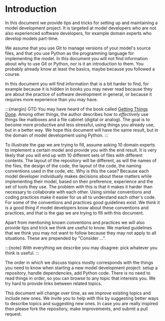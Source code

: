# Introduction
In this document we provide tips and tricks for setting up and maintaining a model development project.  It is
targeted at model developers who are not also experienced software developers, for example domain experts who
develop models part-time.

We assume that you use Git to manage versions of your model's source files, and that you use Python as the
programming language for implementing the model. In this document you will not find information about why to
use Git or Python, nor is it an introduction to them. You probably already know at least the basics, maybe
because you followed a course.

In this document you will find information that is a bit harder to find, for example because it is hidden in
books you may never read because they are about the practice of software development in general, or because it
requires more experience than you may have.

:::{margin} GTD
You may have heard of the book called [Getting Things
Done](https://en.wikipedia.org/wiki/Getting_Things_Done). Among other things, the author describes how to
*effectively* use things like mailboxes and a file cabinet (digital or analog). The goal is to become more
productive and less stressful, using things you already use, but in a better way. We hope this document will
have the same result, but in the domain of model development using Python.
:::

To illustrate the gap we are trying to fill, assume asking 10 domain experts to implement a certain model and
provide you with the end result. It is very likely that you will end up with 10 different sets of files with
different contents. The layout of the repository will be different, as will the names of the files, the design
of the code, the layout of the code, the naming conventions used in the code, etc. Why is this the case?
Because each model developer individually makes decisions about these matters while implementing their model,
based on their preference, experience and the set of tools they use. The problem with this is that it makes it
harder than necessary to collaborate with each other. Using similar conventions and coding practices make it
easier for us all to understand each other's code. For some of the conventions and practices good guidelines
exist. We think it is a good thing if model developers know about these conventions and practices, and that is
the gap we are trying to fill with this document.

Apart from mentioning known conventions and practices we will also provide tips and trick we think are useful
to know. We marked guidelines that we think you may not want to follow because they may not apply to all
situations. These are prepended by "Consider ...".

:::{note}
With everything we describe you may disagree: pick whatever you think is useful.
:::

The order in which we discuss topics mostly corresponds with the things you need to know when starting a new
model development project: setup a repository, handle dependencies, add Python code. There is no need to read
things in order, so you can browse to any topic that interests you. We try hard to provide links between
related topics.

This document will change over time, as we improve existing topics and include new ones. We invite you to help
with this by suggesting better ways to describe topics and suggesting new ones. In case you are really
inspired then please fork the repository, make improvements, and submit a pull request.
